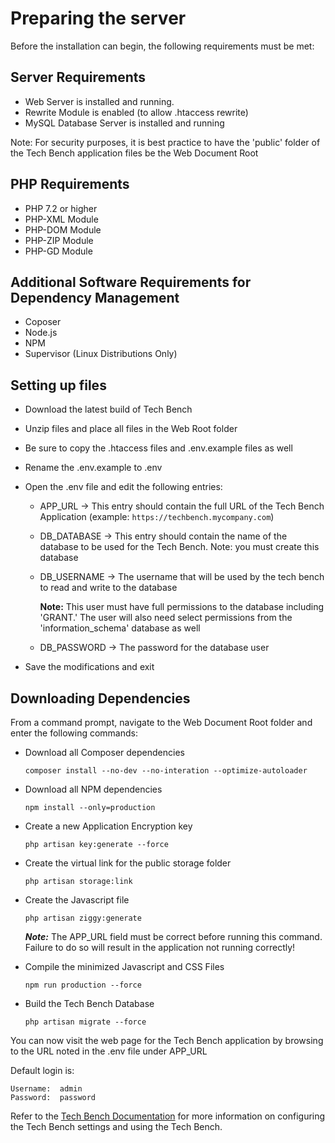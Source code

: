 # Preparing the server

Before the installation can begin, the following requirements must be met:

## Server Requirements

* Web Server is installed and running.
* Rewrite Module is enabled (to allow .htaccess rewrite)
* MySQL Database Server is installed and running

Note:  For security purposes, it is best practice to have the 'public' folder of the Tech Bench application files be the Web Document Root

## PHP Requirements

* PHP 7.2 or higher
* PHP-XML Module
* PHP-DOM Module
* PHP-ZIP Module
* PHP-GD Module

## Additional Software Requirements for Dependency Management

* Coposer
* Node.js
* NPM
* Supervisor (Linux Distributions Only)

## Setting up files

* Download the latest build of Tech Bench
* Unzip files and place all files in the Web Root folder
* Be sure to copy the .htaccess files and .env.example files as well
* Rename the .env.example to .env
* Open the .env file and edit the following entries:
  * APP_URL -> This entry should contain the full URL of the Tech Bench Application (example:  ```https://techbench.mycompany.com```)
  * DB_DATABASE -> This entry should contain the name of the database to be used for the Tech Bench.  Note:  you must create this database
  * DB_USERNAME -> The username that will be used by the tech bench to read and write to the database

    **Note:** This user must have full permissions to the database including 'GRANT.'  The user will also need select permissions from the 'information_schema' database as well

  * DB_PASSWORD -> The password for the database user

* Save the modifications and exit

## Downloading Dependencies

From a command prompt, navigate to the Web Document Root folder and enter the following commands:

* Download all Composer dependencies

    ```composer install --no-dev --no-interation --optimize-autoloader```

* Download all NPM dependencies

    ```npm install --only=production```

* Create a new Application Encryption key

    ```php artisan key:generate --force```

* Create the virtual link for the public storage folder

    ```php artisan storage:link```

* Create the Javascript file

    ```php artisan ziggy:generate```

    ***Note:*** The APP_URL field must be correct before running this command.  Failure to do so will result in the application not running correctly!

* Compile the minimized Javascript and CSS Files

    ```npm run production --force```

* Build the Tech Bench Database

    ```php artisan migrate --force```

You can now visit the web page for the Tech Bench application by browsing to the URL noted in the .env file under APP_URL

Default login is:

    Username:  admin
    Password:  password

Refer to the [Tech Bench Documentation](https://tech-bench.readthedocs.io/en/latest/) for more information on configuring the Tech Bench settings and using the Tech Bench.
